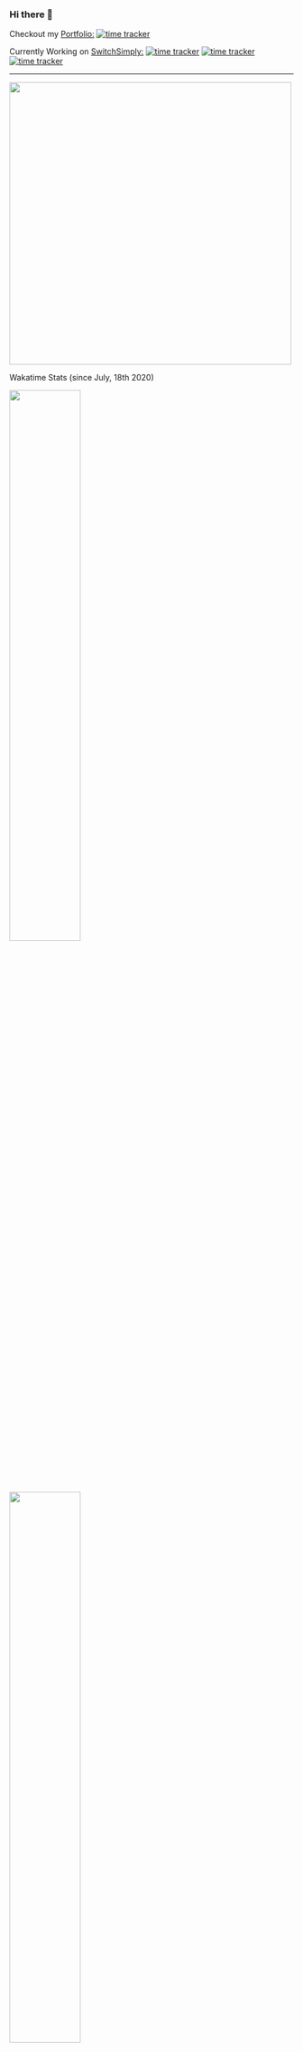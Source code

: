 ### Hi there 👋

Checkout my [Portfolio:](https://itsharsh.com) [![time tracker](https://wakatime.com/badge/github/itsharsh/Portfolio.svg)](https://wakatime.com/badge/github/itsharsh/Portfolio)

Currently Working on [SwitchSimply:](https://dev.switchsimply.itsharsh.com) [![time tracker](https://wakatime.com/badge/github/switchsimply/Switch-Simply-React.svg)](https://wakatime.com/badge/github/switchsimply/Switch-Simply-React "ReactJS") [![time tracker](https://wakatime.com/badge/github/switchsimply/Switch-Simply-Node.svg)](https://wakatime.com/badge/github/switchsimply/Switch-Simply-Node "NodeJS") [![time tracker](https://wakatime.com/badge/github/switchsimply/Switch-Simply-Hardware.svg)](https://wakatime.com/badge/github/switchsimply/Switch-Simply-Hardware "ESP32")

---

<img align="center" src="https://github-readme-stats.vercel.app/api?username=itsharsh&count_private=true&hide=stars,prs&show_icons=true&theme=radical" width="500px"/> 
<br/>

Wakatime Stats (since July, 18th 2020)

<img align="left" src="https://wakatime.com/share/@itsharsh/42789132-8dba-4599-828b-4d6568e5fd01.svg"  width="50%"/><img align="left" src="https://wakatime.com/share/@itsharsh/7806fbe3-f549-421e-a4b7-f145cf4a935e.svg" width="50%"/>

<!--
**itsharsh/itsharsh** is a ✨ _special_ ✨ repository because its `README.md` (this file) appears on your GitHub profile.

Here are some ideas to get you started:

- 🔭 I’m currently working on ...
- 🌱 I’m currently learning ...
- 👯 I’m looking to collaborate on ...
- 🤔 I’m looking for help with ...
- 💬 Ask me about ...
- 📫 How to reach me: ...
- 😄 Pronouns: ...
- ⚡ Fun fact: ...
-->
